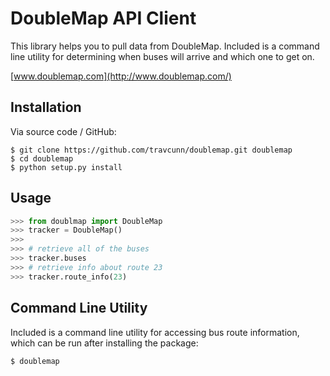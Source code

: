 DoubleMap API Client
====================


This library helps you to pull data from DoubleMap.
Included is a command line utility for determining when buses will arrive and which one to get on.


[www.doublemap.com](http://www.doublemap.com/)


Installation
------------

Via source code / GitHub:

    $ git clone https://github.com/travcunn/doublemap.git doublemap
    $ cd doublemap
    $ python setup.py install


Usage
-----
```python
>>> from doublmap import DoubleMap
>>> tracker = DoubleMap()
>>>
>>> # retrieve all of the buses
>>> tracker.buses
>>> # retrieve info about route 23
>>> tracker.route_info(23)
```


Command Line Utility
--------------------
Included is a command line utility for accessing bus route information, which can be run after installing the package:

    $ doublemap
